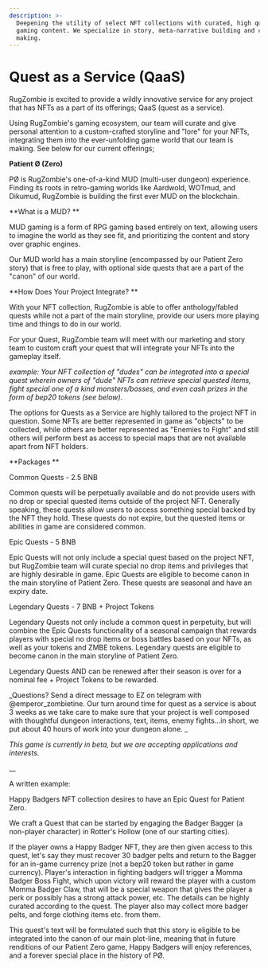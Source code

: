 ```yaml
---
description: >-
  Deepening the utility of select NFT collections with curated, high quality
  gaming content. We specialize in story, meta-narrative building and culture
  making.
---
```


# Quest as a Service (QaaS)

RugZombie is excited to provide a wildly innovative service for any project that has NFTs as a part of its offerings; QaaS (quest as a service).&#x20;

Using RugZombie's gaming ecosystem, our team will curate and give personal attention to a custom-crafted storyline and "lore" for your NFTs, integrating them into the ever-unfolding game world that our team is making. See below for our current offerings;



**Patient Ø (Zero)**

PØ is RugZombie's one-of-a-kind MUD (multi-user dungeon) experience. Finding its roots in retro-gaming worlds like Aardwold, WOTmud, and Dikumud, RugZombie is building the first ever MUD on the blockchain.&#x20;

**What is a MUD? **

MUD gaming is a form of RPG gaming based entirely on text, allowing users to imagine the world as they see fit, and prioritizing the content and story over graphic engines.&#x20;

Our MUD world has a main storyline (encompassed by our Patient Zero story) that is free to play, with optional side quests that are a part of the "canon" of our world.&#x20;

**How Does Your Project Integrate? **

With your NFT collection, RugZombie is able to offer anthology/fabled quests while not a part of the main storyline, provide our users more playing time and things to do in our world.&#x20;

For your Quest, RugZombie team will meet with our marketing and story team to custom craft your quest that will integrate your NFTs into the gameplay itself.&#x20;

_example: Your NFT collection of "dudes" can be integrated into a special quest wherein owners of "dude" NFTs can retrieve special quested items, fight special one of a kind monsters/bosses, and even cash prizes in the form of bep20 tokens (see below)._

The options for Quests as a Service are highly tailored to the project NFT in question. Some NFTs are better represented in game as "objects" to be collected, while others are better represented as "Enemies to Fight" and still others will perform best as access to special maps that are not available apart from NFT holders.&#x20;

**Packages **

Common Quests - 2.5 BNB&#x20;

Common quests will be perpetually available and do not provide users with no drop or special quested items outside of the project NFT. Generally speaking, these quests allow users to access something special backed by the NFT they hold. These quests do not expire, but the quested items or abilities in game are considered common.

Epic Quests - 5 BNB

Epic Quests will not only include a special quest based on the project NFT, but RugZombie team will curate special no drop items and privileges that are highly desirable in game. Epic Quests are eligible to become canon in the main storyline of Patient Zero. These quests are seasonal and have an expiry date.

Legendary Quests - 7 BNB + Project Tokens

Legendary Quests not only include a common quest in perpetuity, but will combine the Epic Quests functionality of a seasonal campaign that rewards players with special no drop items or boss battles based on your NFTs, as well as your tokens and ZMBE tokens. Legendary quests are eligible to become canon in the main storyline of Patient Zero.&#x20;

Legendary Quests AND can be renewed after their season is over for a nominal fee + Project Tokens to be rewarded.&#x20;



_Questions? Send a direct message to EZ on telegram with @emperor\_zombietine. Our turn around time for quest as a service is about 3 weeks as we take care to make sure that your project is well composed with thoughtful dungeon interactions, text, items, enemy fights...in short, we put about 40 hours of work into your dungeon alone. _



_This game is currently in beta, but we are accepting applications and interests._

__

A written example:&#x20;



Happy Badgers NFT collection desires to have an Epic Quest for Patient Zero.&#x20;

We craft a Quest that can be started by engaging the Badger Bagger (a non-player character) in Rotter's Hollow (one of our starting cities).&#x20;

If the player owns a Happy Badger NFT, they are then given access to this quest, let's say they must recover 30 badger pelts and return to the Bagger for an in-game currency prize (not a bep20 token but rather in game currency). Player's interaction in fighting badgers will trigger a Momma Badger Boss Fight, which upon victory will reward the player with a custom Momma Badger Claw, that will be a special weapon that gives the player a perk or possibly has a strong attack power, etc. The details can be highly curated according to the quest. The player also may collect more badger pelts, and forge clothing items etc. from them.

This quest's text will be formulated such that this story is eligible to be integrated into the canon of our main plot-line, meaning that in future renditions of our Patient Zero game, Happy Badgers will enjoy references, and a forever special place in the history of PØ.&#x20;





